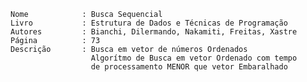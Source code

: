    
    Nome            : Busca Sequencial
    Livro           : Estrutura de Dados e Técnicas de Programação
    Autores         : Bianchi, Dilermando, Nakamiti, Freitas, Xastre
    Página          : 73
    Descrição       : Busca em vetor de números Ordenados
                      Algorítmo de Busca em vetor Ordenado com tempo 
                      de processamento MENOR que vetor Embaralhado